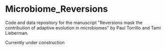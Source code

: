 # Microbiome_Reversions
Code and data repository for the manuscript "Reversions mask the contribution of adaptive evolution in microbiomes" by Paul Torrillo and Tami Lieberman.

Currently under construction
